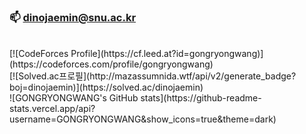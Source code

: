 ### 📫 dinojaemin@snu.ac.kr
<br>
[![CodeForces Profile](https://cf.leed.at?id=gongryongwang)](https://codeforces.com/profile/gongryongwang)
<br>
[![Solved.ac프로필](http://mazassumnida.wtf/api/v2/generate_badge?boj=dinojaemin)](https://solved.ac/dinojaemin)
<br>
![GONGRYONGWANG's GitHub stats](https://github-readme-stats.vercel.app/api?username=GONGRYONGWANG&show_icons=true&theme=dark)
<!--
**GONGRYONGWANG/GONGRYONGWANG** is a ✨ _special_ ✨ repository because its `README.md` (this file) appears on your GitHub profile.

Here are some ideas to get you started:

- 🔭 I’m currently working on ...
- 🌱 I’m currently learning ...
- 👯 I’m looking to collaborate on ...
- 🤔 I’m looking for help with ...
- 💬 Ask me about ...
- 📫 How to reach me: ...
- 😄 Pronouns: ...
- ⚡ Fun fact: ...
-->
